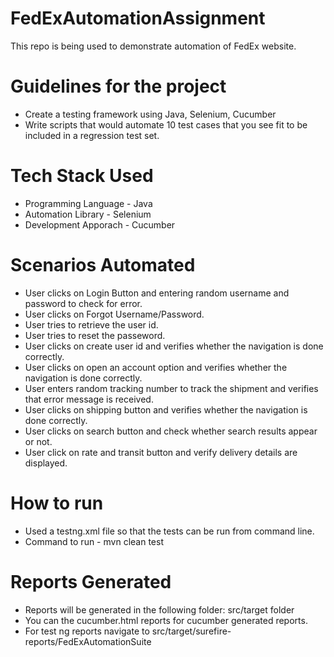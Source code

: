 # FedExAutomationAssignment
This repo is being used to demonstrate automation of FedEx website.


# Guidelines for the project
* Create a testing framework using Java, Selenium, Cucumber
* Write scripts that would automate 10 test cases that you see fit to be included in a regression test set.

# Tech Stack Used
* Programming Language - Java
* Automation Library - Selenium
* Development Apporach - Cucumber

# Scenarios Automated
* User clicks on Login Button and entering random username and password to check for error.
* User clicks on Forgot Username/Password.
* User tries to retrieve the user id.
* User tries to reset the passeword.
* User clicks on create user id and verifies whether the navigation is done correctly.
* User clicks on open an account option and verifies whether the navigation is done correctly.
* User enters random tracking number to track the shipment and verifies that error message is received.
* User clicks on shipping button and verifies whether the navigation is done correctly.
* User clicks on search button and check whether search results appear or not.
* User click on rate and transit button and verify delivery details are displayed.


# How to run
* Used a testng.xml file so that the tests can be run from command line.
* Command to run - mvn clean test

# Reports Generated
* Reports will be generated in the following folder: src/target folder
* You can the cucumber.html reports for cucumber generated reports.
* For test ng reports navigate to src/target/surefire-reports/FedExAutomationSuite
